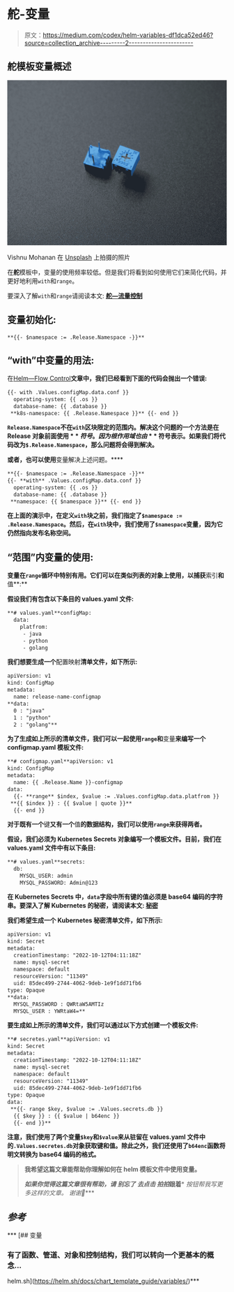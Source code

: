 # 舵-变量

> 原文：<https://medium.com/codex/helm-variables-df1dca52ed46?source=collection_archive---------2----------------------->

## 舵模板变量概述

![](img/60338065d46688a6f3b2446425c9d820.png)

Vishnu Mohanan 在 [Unsplash](https://unsplash.com?utm_source=medium&utm_medium=referral) 上拍摄的照片

在**舵**模板中，变量的使用频率较低。但是我们将看到如何使用它们来简化代码，并更好地利用`with`和`range`。

要深入了解`with`和`range`请阅读本文: [**舵—流量控制**](/@shamimice03/helm-flow-control-a085a67f22e)

## **变量初始化:**

```
**{{- $namespace := .Release.Namespace -}}**
```

## “with”中变量的用法:

在[Helm—Flow Control](/@shamimice03/helm-flow-control-a085a67f22e)**文章中，我们已经看到下面的代码会抛出一个错误:**

```
{{- with .Values.configMap.data.conf }}
  operating-system: {{ .os }}
  database-name: {{ .database }}
 **k8s-namespace: {{ .Release.Namespace }}** {{- end }}
```

**`Release.Namespace`不在`with`区块限定的范围内。解决这个问题的一个方法是在 Release 对象前面使用 **$** 符号。因为根作用域也由 **$** 符号表示。如果我们将代码改为`$.Release.Namespace`，那么问题将会得到解决。**

**或者，也可以使用**变量解决上述问题。****

```
**{{- $namespace := .Release.Namespace -}}**
{{- **with** .Values.configMap.data.conf }}
  operating-system: {{ .os }}
  database-name: {{ .database }}
 **namespace: {{ $namespace }}** {{- end }}
```

**在上面的演示中，在定义`with`块之前，我们指定了`$namespace := .Release.Namespace`。然后，在`with`块中，我们使用了`$namespace`变量，因为它仍然指向发布名称空间。**

## **“范围”内变量的使用:**

**变量在`range`循环中特别有用。它们可以在类似列表的对象上使用，以捕获**索引**和**值**:**

**假设我们有包含以下条目的 **values.yaml** 文件:**

```
**# values.yaml**configMap:
  data:
    platfrom:
     - java
     - python
     - golang
```

**我们想要生成一个**配置映射**清单文件，如下所示:**

```
apiVersion: v1
kind: ConfigMap
metadata:
  name: release-name-configmap
**data: 
  0 : "java" 
  1 : "python" 
  2 : "golang"**
```

**为了生成如上所示的清单文件，我们可以一起使用`range`和**变量**来编写一个 **configmap.yaml** 模板文件:**

```
**# configmap.yaml**apiVersion: v1
kind: ConfigMap
metadata:
  name: {{ .Release.Name }}-configmap
data:  
  {{- **range** $index, $value := .Values.configMap.data.platfrom }} 
 **{{ $index }} : {{ $value | quote }}** 
  {{- end }}
```

**对于既有一个**键**又有一个**值**的数据结构，我们可以使用`range`来获得两者。**

**假设，我们必须为 Kubernetes **Secrets** 对象编写一个模板文件。目前，我们在 **values.yaml** 文件中有以下条目:**

```
**# values.yaml**secrets:
  db:
    MYSQL_USER: admin
    MYSQL_PASSWORD: Admin@123
```

**在 Kubernetes **Secrets** 中，`data`字段中所有键的值必须是 **base64 编码的**字符串。要深入了解 Kubernetes 的秘密，请阅读本文: [**秘密**](https://faun.pub/secrets-kubernetes-298ea8dd9911)**

**我们希望生成一个 Kubernetes 秘密清单文件，如下所示:**

```
apiVersion: v1
kind: Secret
metadata:
  creationTimestamp: "2022-10-12T04:11:18Z"
  name: mysql-secret
  namespace: default
  resourceVersion: "11349"
  uid: 85dec499-2744-4062-9deb-1e9f1dd71fb6
type: Opaque
**data:
  MYSQL_PASSWORD : QWRtaW5AMTIz
  MYSQL_USER : YWRtaW4=**
```

**要生成如上所示的清单文件，我们可以通过以下方式创建一个模板文件:**

```
**# secretes.yaml**apiVersion: v1
kind: Secret
metadata:
  creationTimestamp: "2022-10-12T04:11:18Z"
  name: mysql-secret
  namespace: default
  resourceVersion: "11349"
  uid: 85dec499-2744-4062-9deb-1e9f1dd71fb6
type: Opaque
data:
 **{{- range $key, $value := .Values.secrets.db }}
  {{ $key }} : {{ $value | b64enc }}
  {{- end }}**
```

**注意，我们使用了两个变量`$key`和`$value`来从驻留在 **values.yaml** 文件中的`.Values.secretes.db`对象获取键和值。除此之外，我们还使用了`b64enc`函数将明文转换为 **base64 编码的**格式。**

> **我希望这篇文章能帮助你理解如何在 helm 模板文件中使用变量。**
> 
> ***如果你觉得这篇文章很有帮助，请* ***别忘了*** *去点击* ***拍拍*******跟着*** *按钮帮我写更多这样的文章。
> 谢谢🖤****

## ***参考***

***[](https://helm.sh/docs/chart_template_guide/variables/) [## 变量

### 有了函数、管道、对象和控制结构，我们可以转向一个更基本的概念…

helm.sh](https://helm.sh/docs/chart_template_guide/variables/)***